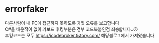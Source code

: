 # errorfaker
다른사람이 내 PC에 접근하지 못하도록 거짓 오류를 보고합니다  
C#을 배운적이 없어 키보드 후킹부분은 전부 코드복붙인점 죄송합니다..😥  
후킹코드는 모두 https://icodebroker.tistory.com/ 해당블로그에서 가져왔습니다
